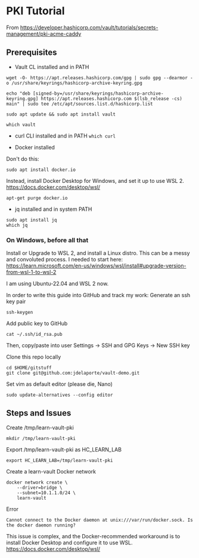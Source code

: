 # PKI Tutorial
From https://developer.hashicorp.com/vault/tutorials/secrets-management/pki-acme-caddy

## Prerequisites
* Vault CL installed and in PATH

```
wget -O- https://apt.releases.hashicorp.com/gpg | sudo gpg --dearmor -o /usr/share/keyrings/hashicorp-archive-keyring.gpg

echo "deb [signed-by=/usr/share/keyrings/hashicorp-archive-keyring.gpg] https://apt.releases.hashicorp.com $(lsb_release -cs) main" | sudo tee /etc/apt/sources.list.d/hashicorp.list

sudo apt update && sudo apt install vault

which vault
```

* curl CLI installed and in PATH
```which curl```

* Docker installed

Don't do this: 
```
sudo apt install docker.io
```

Instead, install Docker Desktop for Windows, and set it up to use WSL 2.
https://docs.docker.com/desktop/wsl/
```
apt-get purge docker.io
```


* jq installed and in system PATH
```
sudo apt install jq
which jq
```

### On Windows, before all that
Install or Upgrade to WSL 2, and install a Linux distro. 
This can be a messy and convoluted process. I needed to start here: https://learn.microsoft.com/en-us/windows/wsl/install#upgrade-version-from-wsl-1-to-wsl-2

I am using Ubuntu-22.04 and WSL 2 now.

In order to write this guide into GitHub and track my work:
Generate an ssh key pair
```
ssh-keygen
```

Add public key to GitHub
```
cat ~/.ssh/id_rsa.pub
``` 
Then, copy/paste into user Settings -> SSH and GPG Keys -> New SSH key

Clone this repo locally
```
cd $HOME/gitstuff
git clone git@github.com:jdelaporte/vault-demo.git
```

Set vim as default editor (please die, Nano)
``` 
sudo update-alternatives --config editor
```

## Steps and Issues
Create /tmp/learn-vault-pki
```
mkdir /tmp/learn-vault-pki
```

Export /tmp/learn-vault-pki as HC_LEARN_LAB
```
export HC_LEARN_LAB=/tmp/learn-vault-pki
```

Create a learn-vault Docker network
```
docker network create \
    --driver=bridge \
    --subnet=10.1.1.0/24 \
    learn-vault
```

Error
```
Cannot connect to the Docker daemon at unix:///var/run/docker.sock. Is the docker daemon running?
```
This issue is complex, and the Docker-recommended workaround is to install Docker Desktop and configure it to use WSL.
https://docs.docker.com/desktop/wsl/

